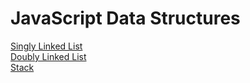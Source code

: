 # JavaScript Data Structures

[Singly Linked List](/singly-linked-list/singly-linked-list.js)\
[Doubly Linked List](/doubly-linked-list/doubly-linked-list.js)\
[Stack](/stack/stack.js)
